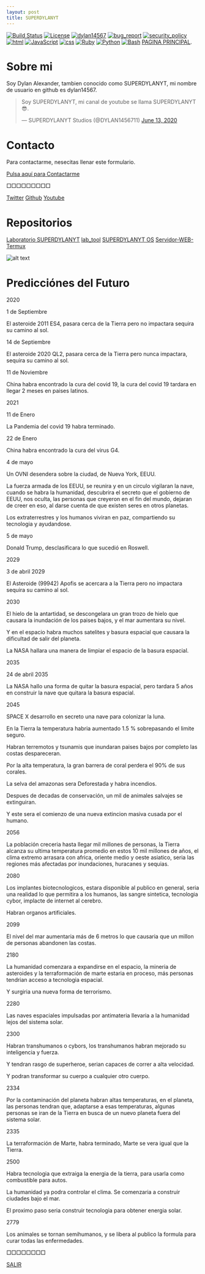 ```yaml
---
layout: post
title: SUPERDYLANYT
---
```


[![Build Status](https://img.shields.io/github/stars/dylan14567/Laboratorio-SUPERDYLANYT.svg)](https://dylan14567.github.io/Laboratorio-SUPERDYLANYT/)
[![License](https://img.shields.io/github/license/dylan14567/Laboratorio-SUPERDYLANYT.svg)](https://dylan14567.github.io/Laboratorio-SUPERDYLANYT/LICENSE)
[![dylan14567](https://img.shields.io/badge/author-dylan14567-green.svg)](https://github.com/dylan14567)
[![bug_report](https://img.shields.io/badge/bug-report-red.svg)](https://dylan14567.github.io/Laboratorio-SUPERDYLANYT/seguridad_superdylanyt)
[![security_policy](https://img.shields.io/badge/security-policy-cyan.svg)](https://dylan14567.github.io/Laboratorio-SUPERDYLANYT/seguridad_superdylanyt)
[![html](https://img.shields.io/badge/language-html%20-red.svg)](https://www.w3.org/html/)
[![JavaScript](https://img.shields.io/badge/language-JavaScript%20-yellow.svg)](https://es.wikipedia.org/wiki/JavaScript)
[![css](https://img.shields.io/badge/language-css%20-cyan.svg)](https://www.w3.org/Style/CSS/)
[![Ruby](https://img.shields.io/badge/language-Ruby-red.svg)](https://www.ruby-lang.org/)
[![Python](https://img.shields.io/badge/language-Python%20-yellow.svg)](https://www.python.org)
[![Bash](https://img.shields.io/badge/language-Bash-blue.svg)](https://www.gnu.org/software/bash/)
[PAGINA PRINCIPAL](./index.html).

# Sobre mi 

Soy Dylan Alexander, tambien conocido como SUPERDYLANYT,
mi nombre de usuario en github es dylan14567.

<blockquote class="twitter-tweet"><p lang="en" dir="ltr">Soy SUPERDYLANYT, mi canal de youtube se llama SUPERDYLANYT 😎.</p>&mdash; SUPERDYLANYT Studios (@DYLAN1456711) <a href="https://twitter.com/DYLAN1456711/status/1271912696888393728?ref_src=twsrc%5Etfw">June 13, 2020</a></blockquote> <script async src="https://platform.twitter.com/widgets.js" charset="utf-8"></script>

# Contacto

Para contactarme, nesecitas llenar este formulario.

<div class="share">
  <a href="contacto" class="contact">Pulsa aquí para Contactarme</a>
</div>

□□□□□□□□□

<div class="share">
  <a href="https://twitter.com/DYLAN1456711" class="tw">Twitter</a>
  <a href="https://github.com/dylan14567" class="git">Github</a>
  <a href="https://www.youtube.com/channel/UCXZow-eof6WFmu4armVahAA" class="yt">Youtube</a>
</div>

# Repositorios


<div class="share">
  <a href="https://github.com/dylan14567/Laboratorio-SUPERDYLANYT" class="git">Laboratorio SUPERDYLANYT</a>
  <a href="https://github.com/dylan14567/lab_tool" class="git">lab_tool</a>
  <a href="https://github.com/dylan14567/SUPERDYLANYT-OS" class="git">SUPERDYLANYT OS</a>
  <a href="https://github.com/dylan14567/Servidor-WEB-Termux" class="git">Servidor-WEB-Termux</a>
</div>

![alt text](https://raw.githubusercontent.com/dylan14567/Laboratorio-SUPERDYLANYT/master/img/20200614_105850.jpg)

# Predicciónes del Futuro

2020

1 de Septiembre

El asteroide 2011 ES4, pasara cerca de la Tierra pero no impactara sequira su camino al sol.

14 de Septiembre

El asteroide 2020 QL2, pasara cerca de la Tierra pero nunca impactara, sequira su camino al sol.

11 de Noviembre

China habra encontrado la cura del covid 19, la cura del covid 19 tardara en llegar 2 meses en paises latinos.

2021

11 de Enero

La Pandemia del covid 19 habra terminado.

22 de Enero

China habra encontrado la cura del virus G4.

4 de mayo 

Un OVNI desendera sobre la ciudad, de Nueva York, EEUU.

La fuerza armada de los EEUU, se reunira y en un circulo vigilaran la nave, cuando se habra la humanidad, descubrira el secreto que el gobierno de EEUU, nos oculta, las personas que creyeron en el fin del mundo, dejaran de creer en eso, al darse cuenta de que existen seres en otros planetas.

Los extraterrestres y los humanos viviran en paz, compartiendo su tecnologia y ayudandose.

5 de mayo

Donald Trump, desclasificara lo que sucedió en Roswell.

2029

3 de abril 2029

El Asteroide (99942) Apofis se acercara a la Tierra pero no impactara sequira su camino al sol.

2030

El hielo de la antartidad, se descongelara un gran trozo de hielo que causara la inundación de los paises bajos, y el mar aumentara su nivel.

Y en el espacio habra muchos satelites y basura espacial que causara la dificultad de salir del planeta.

La NASA hallara una manera de limpiar el espacio de la basura espacial.

2035

24 de abril 2035

La NASA hallo una forma de quitar la basura espacial, pero tardara 5 años en construir la nave que quitara la basura espacial.

2045

SPACE X desarrollo en secreto una nave para colonizar la luna.

En la Tierra la temperatura habria aumentado 1.5 % sobrepasando el limite seguro.

Habran terremotos y tsunamis que inundaran paises bajos por completo las costas despareceran.

Por la alta temperatura, la gran barrera de coral perdera el 90% de sus corales.

La selva del amazonas sera Deforestada y habra incendios.

Despues de decadas de conservación, un mil de animales salvajes se extinguiran.

Y este sera el comienzo de una nueva extincion masiva cusada por el humano.

2056

La población creceria hasta llegar mil millones de personas, la Tierra alcanza su ultima temperatura promedio en estos 10 mil millones de años, el clima extremo arrasara con africa, oriente medio y oeste asiatico, seria las regiones más afectadas por inundaciones, huracanes y sequias.

2080


Los implantes biotecnologicos, estara disponible al publico en general, seria una realidad lo que permitira a los humanos, las sangre sintetica, tecnologia cybor, implacte de internet al cerebro.

Habran organos artificiales.

2099

El nivel del mar aumentaria más de 6 metros lo que causaria que un millon de personas abandonen las costas.

2180

La humanidad comenzara a expandirse en el espacio, la mineria de asteroides y la terraformación de marte estaria en proceso, más personas tendrian acceso a tecnologia espacial.

Y surgiria una nueva forma de terrorismo.

2280

Las naves espaciales impulsadas por antimateria llevaria a la humanidad lejos del sistema solar.

2300

Habran transhumanos o cybors, los transhumanos habran mejorado su inteligencia y fuerza.

Y tendran rasgo de superheroe, serian capaces de correr a alta velocidad.

Y podran transformar su cuerpo a cualquier otro cuerpo.

2334

Por la contaminación del planeta habran altas temperaturas, en el planeta, las personas tendran que, adaptarse a esas temperaturas, algunas personas se iran de la Tierra en busca de un nuevo planeta fuera del sistema solar.

2335

La terraformación de Marte, habra terminado, Marte se vera igual que la Tierra.

2500

Habra tecnologia que extraiga la energia de la tierra, para usarla como combustible para autos.

La humanidad ya podra controlar el clima.
Se comenzaria a construir ciudades bajo el mar.

El proximo paso seria construir tecnologia para obtener energia solar.

2779

Los animales se tornan semihumanos, y se libera al publico la formula para curar todas las enfermedades.

□□□□□□□□

[SALIR](./)
